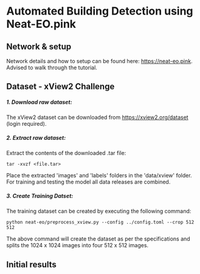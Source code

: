 # Automated Building Detection using Neat-EO.pink

## Network & setup
Network details and how to setup can be found here: https://neat-eo.pink. Advised to walk through the tutorial.

## Dataset - xView2 Challenge

##### 1. Download raw dataset:
The xView2 dataset can be downloaded from https://xview2.org/dataset (login required).

##### 2. Extract raw dataset:

Extract the contents of the downloaded .tar file:

```
tar -xvzf <file.tar>
```
Place the extracted 'images' and 'labels' folders in the 'data/xview' folder. For training and testing the model all data releases are combined.

##### 3. Create Training Datset:

The training dataset can be created by executing the following command:

```
python neat-eo/preprocess_xview.py --config ../config.toml --crop 512 512
```
The above command will create the dataset as per the specifications and splits the 1024 x 1024 images into four 512 x 512 images. 



## Initial results
